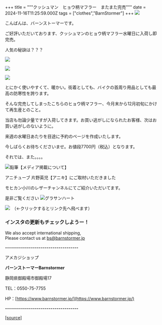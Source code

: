 +++
title = """クッシュマン　ヒョウ柄マフラー　またまた完売"""
date = 2024-11-16T11:25:59.000Z
tags = ["clothes","BarnStormer"]
+++
[![](https://stat.ameba.jp/user_images/20231023/16/barnstormer-go/b2/03/p/o0420015015354743273.png)](https://ameblo.jp/barnstormer-go/entry-12825670498.html)

こんばんは、バーンストーマーです。

ご好評いただいております、クッシュマンのヒョウ柄マフラー水曜日に入荷し即完売。

人気の秘訣は？？？

[![](https://stat.ameba.jp/user_images/20241108/17/barnstormer-go/03/65/j/o0466070015507607997.jpg)](https://stat.ameba.jp/user_images/20241108/17/barnstormer-go/03/65/j/o0466070015507607997.jpg)

[![](https://stat.ameba.jp/user_images/20241108/17/barnstormer-go/ce/9a/j/o0466070015507608002.jpg)](https://stat.ameba.jp/user_images/20241108/17/barnstormer-go/ce/9a/j/o0466070015507608002.jpg)

[![](https://stat.ameba.jp/user_images/20241108/17/barnstormer-go/8b/76/j/o0466070015507608000.jpg)](https://stat.ameba.jp/user_images/20241108/17/barnstormer-go/8b/76/j/o0466070015507608000.jpg)

とにかく使いやすくて、暖かい。街着としても、バイクの首周り用品としても最高の防寒性を誇ります。

そんな完売してしまったこちらのヒョウ柄マフラー、今月末から12月初旬にかけて再生産とのこと。

当店も勿論少量ですが入荷してきます。お買い逃がしになられたお客様、次はお買い逃がしのないように。

来週の水曜日あたりを目途に予約のページを作成いたします。

今しばらくお待ちくださいませ。お値段7700円（税込）となります。

それでは、また。。。。

![鉛筆](https://stat100.ameba.jp/blog/ucs/img/char/char3/519.png)【メディア掲載について】

アニチューブ 片野英児【アニキ】にご取材いただきました

モヒカン小川のレザーチャンネルにてご紹介いただいてます。

是非ご覧ください ![グラサンハート](https://stat100.ameba.jp/blog/ucs/img/char/char3/148.png)

[![](https://stat.ameba.jp/user_images/20230412/16/barnstormer-go/6a/23/p/o0108010815269242493.png)](https://www.instagram.com/barnstormer_daily/)　（←クリックするとリンク先へ飛べます）

### インスタの更新もチェックしようー！

We also accept international shipping,  
Please contact us at bs@barnstormer.jp

**\-------------------------------------**

アメカジショップ

**バーンストーマーBarnstormer**

静岡県御殿場市御殿場17

TEL：0550-75-7755

HP：[https://www.barnstormer.jp/](https://www.barnstormer.jp/)

**\-------------------------------------**

[[source]](https://ameblo.jp/barnstormer-go/entry-12875255785.html)
